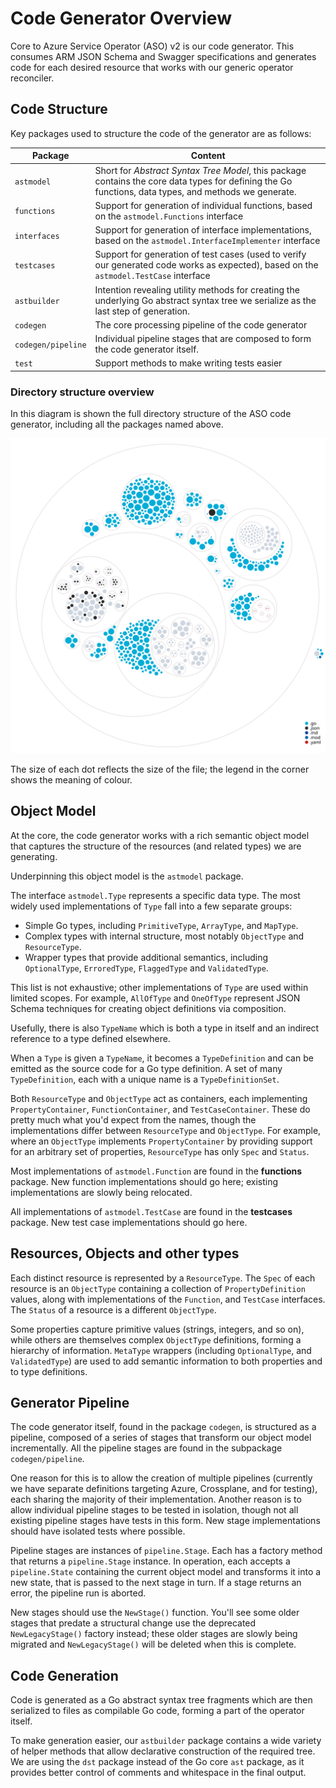 # Code Generator Overview

Core to Azure Service Operator (ASO) v2 is our code generator. This consumes ARM JSON Schema and Swagger specifications and generates code for each desired resource that works with our generic operator reconciler.

## Code Structure

Key packages used to structure the code of the generator are as follows:

| Package          | Content                                                                                                                                               |
| ---------------- | ----------------------------------------------------------------------------------------------------------------------------------------------------- |
| `astmodel`         | Short for _Abstract Syntax Tree Model_, this package contains the core data types for defining the Go functions, data types, and methods we generate. |
| `functions`        | Support for generation of individual functions, based on the `astmodel.Functions` interface                                                           |
| `interfaces`       | Support for generation of interface implementations, based on the `astmodel.InterfaceImplementer` interface                                           |
| `testcases`        | Support for generation of test cases (used to verify our generated code works as expected), based on the `astmodel.TestCase` interface                |
| `astbuilder`       | Intention revealing utility methods for creating the underlying Go abstract syntax tree we serialize as the last step of generation.                  |
| `codegen`          | The core processing pipeline of the code generator                                                                                                    |
| `codegen/pipeline` | Individual pipeline stages that are composed to form the code generator itself.                                                                       |
| `test`             | Support methods to make writing tests easier                                                                                                          |

### Directory structure overview

In this diagram is shown the full directory structure of the ASO code generator, including all the packages named above.

![Overview](contributing/aso-codegen-structure.svg)

The size of each dot reflects the size of the file; the legend in the corner shows the meaning of colour.

## Object Model

At the core, the code generator works with a rich semantic object model that captures the structure of the resources (and related types) we are generating.

Underpinning this object model is the `astmodel` package.

The interface `astmodel.Type` represents a specific data type. The most widely used implementations of `Type` fall into a few separate groups:

* Simple Go types, including `PrimitiveType`, `ArrayType`, and `MapType`.
* Complex types with internal structure, most notably `ObjectType` and `ResourceType`.
* Wrapper types that provide additional semantics, including `OptionalType`, `ErroredType`, `FlaggedType` and `ValidatedType`.

This list is not exhaustive; other implementations of `Type` are used within limited scopes. For example, `AllOfType` and `OneOfType` represent JSON Schema techniques for creating object definitions via composition.

Usefully, there is also `TypeName` which is both a type in itself and an indirect reference to a type defined elsewhere.

When a `Type` is given a `TypeName`, it becomes a `TypeDefinition` and can be emitted as the source code for a Go type definition. A set of many `TypeDefinition`, each with a unique name is a `TypeDefinitionSet`. 

Both `ResourceType` and `ObjectType` act as containers, each implementing `PropertyContainer`, `FunctionContainer`, and `TestCaseContainer`. These do pretty much what you'd expect from the names, though the implementations differ between `ResourceType` and `ObjectType`. For example, where an `ObjectType` implements `PropertyContainer` by providing support for an arbitrary set of properties, `ResourceType` has only `Spec` and `Status`.

Most implementations of `astmodel.Function` are found in the **functions** package. New function implementations should go here; existing implementations are slowly being relocated.

All implementations of `astmodel.TestCase` are found in the **testcases** package. New test case implementations should go here.

## Resources, Objects and other types

Each distinct resource is represented by a `ResourceType`. The `Spec` of each resource is an `ObjectType` containing a collection of `PropertyDefinition` values, along with implementations of the `Function`, and `TestCase` interfaces. The `Status` of a resource is a different `ObjectType`. 

Some properties capture primitive values (strings, integers, and so on), while others are themselves complex `ObjectType` definitions, forming a hierarchy of information. `MetaType` wrappers (including `OptionalType`, and `ValidatedType`) are used to add semantic information to both properties and to type definitions.

## Generator Pipeline

The code generator itself, found in the package `codegen`, is structured as a pipeline, composed of a series of stages that transform our object model incrementally. All the pipeline stages are found in the subpackage `codegen/pipeline`. 

One reason for this is to allow the creation of multiple pipelines (currently we have separate definitions targeting Azure, Crossplane, and for testing), each sharing the majority of their implementation. Another reason is to allow individual pipeline stages to be tested in isolation, though not all existing pipeline stages have tests in this form. New stage implementations should have isolated tests where possible.

Pipeline stages are instances of `pipeline.Stage`. Each has a factory method that returns a `pipeline.Stage` instance. In operation, each accepts a `pipeline.State` containing the current object model and transforms it into a new state, that is passed to the next stage in turn. If a stage returns an error, the pipeline run is aborted.

New stages should use the `NewStage()` function. You'll see some older stages that predate a structural change use the deprecated `NewLegacyStage()` factory instead; these older stages are slowly being migrated and `NewLegacyStage()` will be deleted when this is complete.

## Code Generation

Code is generated as a Go abstract syntax tree fragments which are then serialized to files as compilable Go code, forming a part of the operator itself. 

To make generation easier, our `astbuilder` package contains a wide variety of helper methods that allow declarative construction of the required tree. We are using the `dst` package instead of the Go core `ast` package, as it provides better control of comments and whitespace in the final output.
